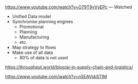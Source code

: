 https://www.youtube.com/watch?v=O79T9yVyEPc — Watched
- Unified Data model
- Synchronise planning engines
	- Promotional
	- Planning
	- Manufacturing
	- etc.
- Map strategy to flows
- Make use of all data
	- 80% of data is not used

https://throughput.world/blog/ai-in-supply-chain-and-logistics/

https://www.youtube.com/watch?v=nSEAVsbSTIM



